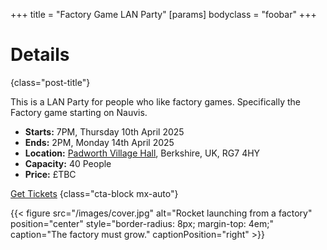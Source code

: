 +++
title = "Factory Game LAN Party"
[params]
bodyclass = "foobar"
+++
# Details
{class="post-title"}

This is a LAN Party for people who like factory games. Specifically the Factory game starting on Nauvis.

- **Starts:** 7PM, Thursday 10th April 2025
- **Ends:** 2PM, Monday 14th April 2025
- **Location:** [Padworth Village Hall](/venue), Berkshire, UK, RG7 4HY
- **Capacity:** 40 People
- **Price:** &pound;TBC

[Get Tickets](#)
{class="cta-block mx-auto"}

{{< figure src="/images/cover.jpg" alt="Rocket launching from a factory" position="center" style="border-radius: 8px; margin-top: 4em;" caption="The factory must grow." captionPosition="right" >}}